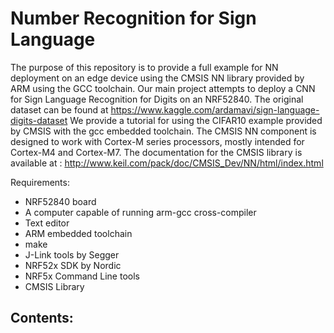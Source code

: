 # Number Recognition for Sign Language

The purpose of this repository is to provide a full example for NN deployment on an edge device using the CMSIS NN library provided by ARM using the GCC toolchain. 
Our main project attempts to deploy a CNN for Sign Language Recognition for Digits on an NRF52840.
The original dataset can be found at https://www.kaggle.com/ardamavi/sign-language-digits-dataset
We provide a tutorial for using the CIFAR10 example provided by CMSIS with the gcc embedded toolchain. The CMSIS NN component is designed to work with Cortex-M series processors, mostly intended for Cortex-M4 and Cortex-M7. 
The documentation for the CMSIS library is available at : http://www.keil.com/pack/doc/CMSIS_Dev/NN/html/index.html

Requirements:
- NRF52840 board 
- A computer capable of running arm-gcc cross-compiler
- Text editor
- ARM embedded toolchain
- make
- J-Link tools by Segger
- NRF52x SDK by Nordic
- NRF5x Command Line tools
- CMSIS Library

Contents:
- 